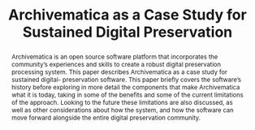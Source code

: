 ---
abstract: Archivematica is an open source software platform that incorporates the
  community’s experiences and skills to create a robust digital preservation processing
  system. This paper describes Archivematica as a case study for sustained digital-
  preservation software. This paper briefly covers the software’s history before exploring
  in more detail the components that make Archivematica what it is today, taking in
  some of the benefits and some of the current limitations of the approach. Looking
  to the future these limitations are also discussed, as well as other considerations
  about how the system, and how the software can move forward alongside the entire
  digital preservation community.
creators:
- Spencer, Ross
- Romkey, Sarah
- Blewer, Ashley
date: null
document_url: https://services.phaidra.univie.ac.at/api/object/o:1080498/download
grand_parent: iPRES
institutions: []
keywords: []
landing_page_url: https://phaidra.univie.ac.at/o:1080498
language: eng
layout: publication
license: CC BY 4.0 International
notes_url: null
parent: iPRES 2019
publication_type: paper
size: 236648
slides_url: null
source_name: iPRES
title: 'Archivematica as a Case Study for Sustained Digital Preservation '
year: 2019
---